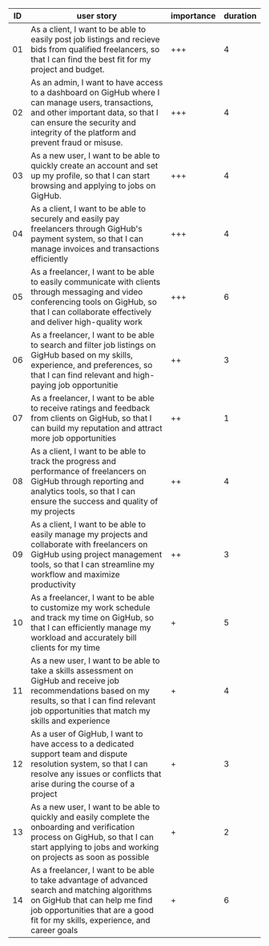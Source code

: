 |ID | user story                          | importance | duration |
|---|-------------------------------------|------------|----------|
| 01|As a client, I want to be able to easily post job listings and recieve bids from qualified freelancers, so that I can find the best fit for my project and budget.| +++ | 4 |
| 02|As an admin, I want to have access to a dashboard on GigHub where I can manage users, transactions, and other important data, so that I can ensure the security and integrity of the platform and prevent fraud or misuse.| +++ | 4 |
| 03|As a new user, I want to be able to quickly create an account and set up my profile, so that I can start browsing and applying to jobs on GigHub.| +++ | 4 |
| 04|As a client, I want to be able to securely and easily pay freelancers through GigHub's payment system, so that I can manage invoices and transactions efficiently | +++ | 4 |
| 05|As a freelancer, I want to be able to easily communicate with clients through messaging and video conferencing tools on GigHub, so that I can collaborate effectively and deliver high-quality work | +++ | 6 |
| 06|As a freelancer, I want to be able to search and filter job listings on GigHub based on my skills, experience, and preferences, so that I can find relevant and high-paying job opportunitie | ++ | 3 |
| 07|As a freelancer, I want to be able to receive ratings and feedback from clients on GigHub, so that I can build my reputation and attract more job opportunities | ++ | 1 |
| 08|As a client, I want to be able to track the progress and performance of freelancers on GigHub through reporting and analytics tools, so that I can ensure the success and quality of my projects | ++ | 4 |
| 09|As a client, I want to be able to easily manage my projects and collaborate with freelancers on GigHub using project management tools, so that I can streamline my workflow and maximize productivity | ++ | 3 |
| 10|As a freelancer, I want to be able to customize my work schedule and track my time on GigHub, so that I can efficiently manage my workload and accurately bill clients for my time | + | 5 |
| 11|As a new user, I want to be able to take a skills assessment on GigHub and receive job recommendations based on my results, so that I can find relevant job opportunities that match my skills and experience | + | 4 |
| 12|As a user of GigHub, I want to have access to a dedicated support team and dispute resolution system, so that I can resolve any issues or conflicts that arise during the course of a project | + | 3 |
| 13|As a new user, I want to be able to quickly and easily complete the onboarding and verification process on GigHub, so that I can start applying to jobs and working on projects as soon as possible | + | 2 |
| 14|As a freelancer, I want to be able to take advantage of advanced search and matching algorithms on GigHub that can help me find job opportunities that are a good fit for my skills, experience, and career goals | + | 6 |

